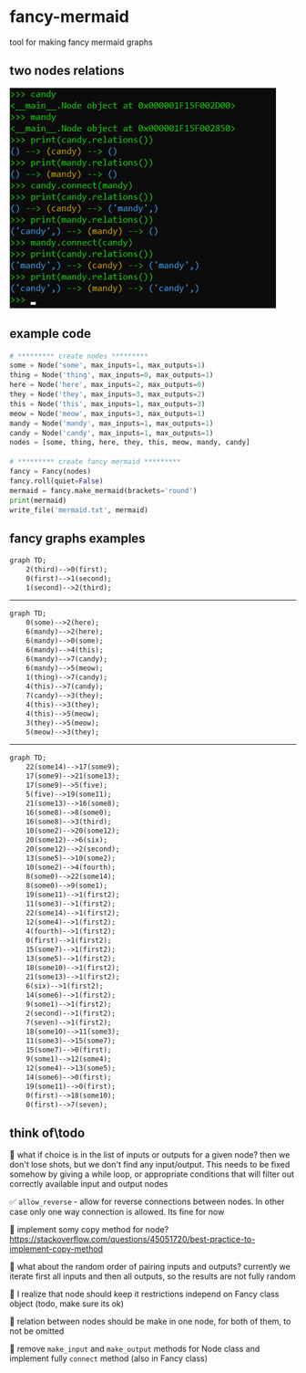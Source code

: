 # fancy-mermaid
tool for making fancy mermaid graphs


## two nodes relations

![image](candy_and_mandy.png)

## example code

```python
# ********* create nodes *********
some = Node('some', max_inputs=1, max_outputs=1)
thing = Node('thing', max_inputs=0, max_outputs=1)
here = Node('here', max_inputs=2, max_outputs=0)
they = Node('they', max_inputs=3, max_outputs=2)
this = Node('this', max_inputs=1, max_outputs=3)
meow = Node('meow', max_inputs=3, max_outputs=1)
mandy = Node('mandy', max_inputs=1, max_outputs=1)
candy = Node('candy', max_inputs=1, max_outputs=1)
nodes = [some, thing, here, they, this, meow, mandy, candy]

# ********* create fancy mermaid *********
fancy = Fancy(nodes)
fancy.roll(quiet=False)
mermaid = fancy.make_mermaid(brackets='round')
print(mermaid)
write_file('mermaid.txt', mermaid)
```


## fancy graphs examples

```mermaid
graph TD;
    2(third)-->0(first);
    0(first)-->1(second);
    1(second)-->2(third);
```

---

```mermaid
graph TD;
    0(some)-->2(here);
    6(mandy)-->2(here);
    6(mandy)-->0(some);
    6(mandy)-->4(this);
    6(mandy)-->7(candy);
    6(mandy)-->5(meow);
    1(thing)-->7(candy);
    4(this)-->7(candy);
    7(candy)-->3(they);
    4(this)-->3(they);
    4(this)-->5(meow);
    3(they)-->5(meow);
    5(meow)-->3(they);
```

---

```mermaid
graph TD;
    22(some14)-->17(some9);
    17(some9)-->21(some13);
    17(some9)-->5(five);
    5(five)-->19(some11);
    21(some13)-->16(some8);
    16(some8)-->8(some0);
    16(some8)-->3(third);
    10(some2)-->20(some12);
    20(some12)-->6(six);
    20(some12)-->2(second);
    13(some5)-->10(some2);
    10(some2)-->4(fourth);
    8(some0)-->22(some14);
    8(some0)-->9(some1);
    19(some11)-->1(first2);
    11(some3)-->1(first2);
    22(some14)-->1(first2);
    12(some4)-->1(first2);
    4(fourth)-->1(first2);
    0(first)-->1(first2);
    15(some7)-->1(first2);
    13(some5)-->1(first2);
    18(some10)-->1(first2);
    21(some13)-->1(first2);
    6(six)-->1(first2);
    14(some6)-->1(first2);
    9(some1)-->1(first2);
    2(second)-->1(first2);
    7(seven)-->1(first2);
    18(some10)-->11(some3);
    11(some3)-->15(some7);
    15(some7)-->0(first);
    9(some1)-->12(some4);
    12(some4)-->13(some5);
    14(some6)-->0(first);
    19(some11)-->0(first);
    0(first)-->18(some10);
    0(first)-->7(seven);
```

## think of\todo

:black_square_button: what if choice is in the list of inputs or outputs for a given node? then we don't lose shots, but we don't find any input/output. This needs to be fixed somehow by giving a while loop, or appropriate conditions that will filter out correctly available input and output nodes

:white_check_mark:  `allow_reverse` - allow for reverse connections between nodes. In other case only one way connection is allowed. Its fine for now
    
:black_square_button: implement somy copy method for node? https://stackoverflow.com/questions/45051720/best-practice-to-implement-copy-method
        
:black_square_button: what about the random order of pairing inputs and outputs? currently we iterate first all inputs and then all outputs, so the results are not fully random
    
:black_square_button: I realize that node should keep it restrictions independ on Fancy class object (todo, make sure its ok)
    
:black_square_button: relation between nodes should be make in one node, for both of them, to not be omitted
    
:black_square_button: remove `make_input` and `make_output` methods for Node class and implement fully `connect` method (also in Fancy class)
 
